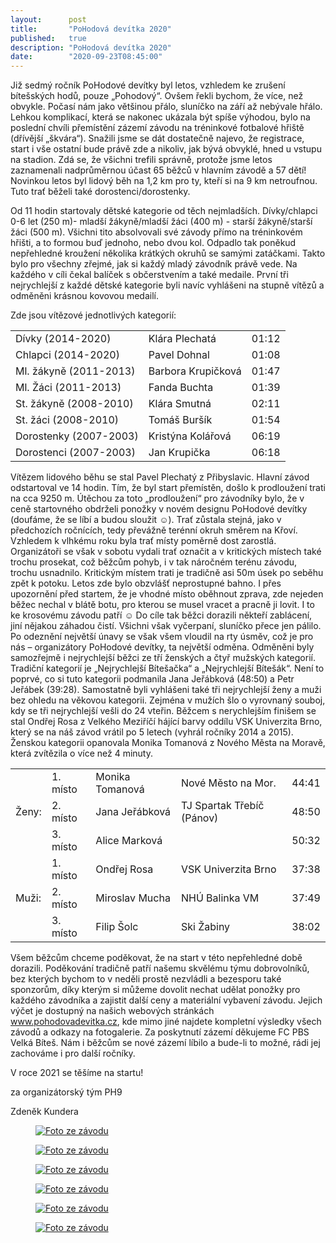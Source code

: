```yaml
---
layout:      post
title:       "PoHodová devítka 2020"
published:   true
description: "PoHodová devítka 2020"
date:        "2020-09-23T08:45:00"
---
```


<p>Již sedmý ročník PoHodové devítky byl letos, vzhledem ke zrušení bítešských hodů, pouze „Pohodový“. Ovšem řekli
    bychom, že více, než obvykle. Počasí nám jako většinou přálo, sluníčko na září
    až nebývale hřálo. Lehkou komplikací, která se nakonec ukázala být spíše výhodou, bylo na poslední chvíli přemístění
    zázemí závodu na tréninkové fotbalové hřiště (dřívější „škvára“). Snažili jsme se dát dostatečně najevo, že
    registrace, start i vše ostatní bude právě zde a nikoliv, jak bývá obvyklé, hned u vstupu na stadion. Zdá se, že
    všichni trefili správně, protože jsme letos zaznamenali nadprůměrnou účast 65 běžců v hlavním závodě a 57 dětí!
    Novinkou letos byl lidový běh na 1,2 km pro ty, kteří si
    na 9 km netroufnou. Tuto trať běželi také dorostenci/dorostenky.</p>
<p>Od 11 hodin startovaly dětské kategorie od těch nejmladších. Dívky/chlapci 0-6 let (250 m)- mladší žákyně/mladší žáci
    (400 m) - starší žákyně/starší žáci (500 m). Všichni tito absolvovali své závody přímo na tréninkovém hřišti, a to
    formou buď jednoho, nebo dvou kol. Odpadlo tak poněkud nepřehledné kroužení několika krátkých okruhů se samými
    zatáčkami. Takto bylo pro všechny zřejmé, jak si každý mladý závodník právě vede. Na každého v cíli čekal balíček s
    občerstvením a také medaile. První tři nejrychlejší z každé dětské kategorie byli navíc vyhlášeni na stupně vítězů a
    odměněni krásnou kovovou medailí.</p>
<p>Zde jsou vítězové jednotlivých kategorií:</p>
<div class="table-responsive">
    <table class="table table-condensed table-bordered table-sm">
        <tr>
            <td>Dívky (2014-2020)</td>
            <td>Klára Plechatá</td>
            <td>01:12</td>
        </tr>
        <tr>
            <td>Chlapci (2014-2020)</td>
            <td>Pavel Dohnal</td>
            <td>01:08</td>
        </tr>
        <tr>
            <td>Ml. žákyně (2011-2013)</td>
            <td>Barbora Krupičková</td>
            <td>01:47</td>
        </tr>
        <tr>
            <td>Ml. Žáci (2011-2013)</td>
            <td>Fanda Buchta</td>
            <td>01:39</td>
        </tr>
        <tr>
            <td>St. žákyně (2008-2010)</td>
            <td>Klára Smutná</td>
            <td>02:11</td>
        </tr>
        <tr>
            <td>St. žáci (2008-2010)</td>
            <td>Tomáš Buršík</td>
            <td>01:54</td>
        </tr>
        <tr>
            <td>Dorostenky (2007-2003)</td>
            <td>Kristýna Kolářová</td>
            <td>06:19</td>
        </tr>
        <tr>
            <td>Dorostenci (2007-2003)</td>
            <td>Jan Krupička</td>
            <td>06:18</td>
        </tr>
    </table>
</div>

<p>Vítězem lidového běhu se stal Pavel Plechatý z Přibyslavic. Hlavní závod odstartoval ve 14 hodin. Tím, že byl start
    přemístěn, došlo k prodloužení trati na cca 9250 m. Útěchou za toto „prodloužení“ pro závodníky bylo, že v ceně
    startovného obdrželi ponožky v novém designu PoHodové devítky (doufáme, že se líbí a budou sloužit ☺). Trať zůstala
    stejná, jako v předchozích ročnících, tedy převážně terénní okruh směrem na Křoví. Vzhledem k vlhkému roku byla trať
    místy poměrně dost zarostlá. Organizátoři se však v sobotu vydali trať označit a v kritických místech také trochu
    prosekat, což běžcům pohyb, i v tak náročném terénu závodu, trochu usnadnilo. Kritickým místem trati je tradičně asi
    50m úsek po seběhu zpět k potoku. Letos zde bylo obzvlášť neprostupné bahno. I přes upozornění před startem, že je
    vhodné místo oběhnout zprava, zde nejeden běžec nechal v blátě botu, pro kterou se musel vracet a pracně ji lovit. I
    to ke krosovému závodu patří ☺ Do cíle tak běžci dorazili někteří zablácení, jiní nějakou záhadou čistí. Všichni
    však vyčerpaní, sluníčko přece jen pálilo. Po odeznění největší únavy se však všem vloudil na rty úsměv, což je pro
    nás – organizátory PoHodové devítky, ta největší odměna. Odměněni byly samozřejmě i nejrychlejší běžci ze tří
    ženských a čtyř mužských kategorií. Tradiční kategorií je „Nejrychlejší Bítešačka“ a „Nejrychlejší Bítešák“. Není to
    poprvé, co si tuto kategorii podmanila Jana Jeřábková (48:50) a Petr Jeřábek (39:28). Samostatně byli vyhlášeni také
    tři nejrychlejší ženy a muži bez ohledu na věkovou kategorii. Zejména v mužích šlo o vyrovnaný souboj, kdy se tři
    nejrychlejší vešli do 24 vteřin. Běžcem s nerychlejším finišem se stal Ondřej Rosa z Velkého Meziříčí hájící barvy
    oddílu VSK Univerzita Brno, který se na náš závod vrátil po 5 letech (vyhrál ročníky 2014 a 2015). Ženskou kategorii
    opanovala Monika Tomanová z Nového Města na Moravě, která zvítězila o více než 4 minuty.</p>
<div class="table-responsive">
    <table class="table table-condensed table-bordered table-sm">
        <tr>
            <td rowspan="3">Ženy:</td>
            <td>1. místo</td>
            <td>Monika Tomanová</td>
            <td>Nové Město na Mor.</td>
            <td>44:41</td>
        </tr>
        <tr>
            <td>2. místo</td>
            <td>Jana Jeřábková</td>
            <td>TJ Spartak Třebíč (Pánov)</td>
            <td>48:50</td>
        </tr>
        <tr>
            <td>3. místo</td>
            <td>Alice Marková</td>
            <td></td>
            <td>50:32</td>
        </tr>
        <tr>
            <td rowspan="3">Muži:</td>
            <td>1. místo</td>
            <td>Ondřej Rosa</td>
            <td>VSK Univerzita Brno</td>
            <td>37:38</td>
        </tr>
        <tr>
            <td>2. místo</td>
            <td>Miroslav Mucha</td>
            <td>NHÚ Balinka VM</td>
            <td>37:49</td>
        </tr>
        <tr>
            <td>3. místo</td>
            <td>Filip Šolc</td>
            <td>Ski Žabiny</td>
            <td>38:02</td>
        </tr>
    </table>
</div>
<p>Všem běžcům chceme poděkovat, že na start v této nepřehledné době dorazili. Poděkování tradičně patří našemu skvělému
    týmu dobrovolníků, bez kterých bychom to v neděli prostě nezvládli a bezesporu také sponzorům, díky kterým si můžeme
    dovolit nechat udělat ponožky pro každého závodníka a zajistit další ceny a materiální vybavení závodu. Jejich výčet
    je dostupný na našich webových stránkách <a href="https://www.pohodovadevitka.cz">www.pohodovadevitka.cz</a>, kde
    mimo jiné najdete kompletní výsledky všech závodů a odkazy na fotogalerie. Za poskytnutí zázemí děkujeme FC PBS
    Velká Bíteš. Nám i běžcům se nové zázemí líbilo a bude-li to možné, rádi jej zachováme i pro další ročníky.</p>
<p>V roce 2021 se těšíme na startu!</p>
<p class="text-end">za organizátorský tým PH9</p>
<p class="text-end">Zdeněk Kundera</p>

<div class="row">
  <figure class="col-md-4">
      <a href="{{ 'images/20200923-pohodova-devitka-2020-02.jpg' | relative_url }}" title="Ukaž velkou fotku">
          <picture>
            <source srcset="{{ 'images/20200923-pohodova-devitka-2020-02-w350.webp' | relative_url }}" type="image/webp" />
            <img src="{{ 'images/20200923-pohodova-devitka-2020-02-w350.jpg' | relative_url }}" class="img-fluid img-thumbnail" alt="Foto ze závodu">
          </picture>
      </a>
  </figure>
  <figure class="col-md-4">
      <a href="{{ 'images/20200923-pohodova-devitka-2020-03.jpg' | relative_url }}" title="Ukaž velkou fotku">
          <picture>
            <source srcset="{{ 'images/20200923-pohodova-devitka-2020-03-w350.webp' | relative_url }}" type="image/webp" />
            <img src="{{ 'images/20200923-pohodova-devitka-2020-03-w350.jpg' | relative_url }}" class="img-fluid img-thumbnail" alt="Foto ze závodu">
          </picture>
      </a>
  </figure>
  <figure class="col-md-4">
      <a href="{{ 'images/20200923-pohodova-devitka-2020-04.jpg' | relative_url }}" title="Ukaž velkou fotku">
          <picture>
            <source srcset="{{ 'images/20200923-pohodova-devitka-2020-04-w350.webp' | relative_url }}" type="image/webp" />
            <img src="{{ 'images/20200923-pohodova-devitka-2020-04-w350.jpg' | relative_url }}" class="img-fluid img-thumbnail" alt="Foto ze závodu">
          </picture>
      </a>
  </figure>
  <figure class="col-md-4">
      <a href="{{ 'images/20200923-pohodova-devitka-2020-05.jpg' | relative_url }}" title="Ukaž velkou fotku">
          <picture>
            <source srcset="{{ 'images/20200923-pohodova-devitka-2020-05-w350.webp' | relative_url }}" type="image/webp" />
            <img src="{{ 'images/20200923-pohodova-devitka-2020-05-w350.jpg' | relative_url }}" class="img-fluid img-thumbnail" alt="Foto ze závodu">
          </picture>
      </a>
  </figure>
  <figure class="col-md-4">
      <a href="{{ 'images/20200923-pohodova-devitka-2020-06.jpg' | relative_url }}" title="Ukaž velkou fotku">
          <picture>
            <source srcset="{{ 'images/20200923-pohodova-devitka-2020-06-w350.webp' | relative_url }}" type="image/webp" />
            <img src="{{ 'images/20200923-pohodova-devitka-2020-06-w350.jpg' | relative_url }}" class="img-fluid img-thumbnail" alt="Foto ze závodu">
          </picture>
      </a>
  </figure>
  <figure class="col-md-4">
      <a href="{{ 'images/20200923-pohodova-devitka-2020-01.jpg' | relative_url }}" title="Ukaž velkou fotku">
          <picture>
            <source srcset="{{ 'images/20200923-pohodova-devitka-2020-01-w233.webp' | relative_url }}" type="image/webp" />
            <img src="{{ 'images/20200923-pohodova-devitka-2020-01-w233.jpg' | relative_url }}" class="img-fluid img-thumbnail" alt="Foto ze závodu">
          </picture>
      </a>
  </figure>
</div>
